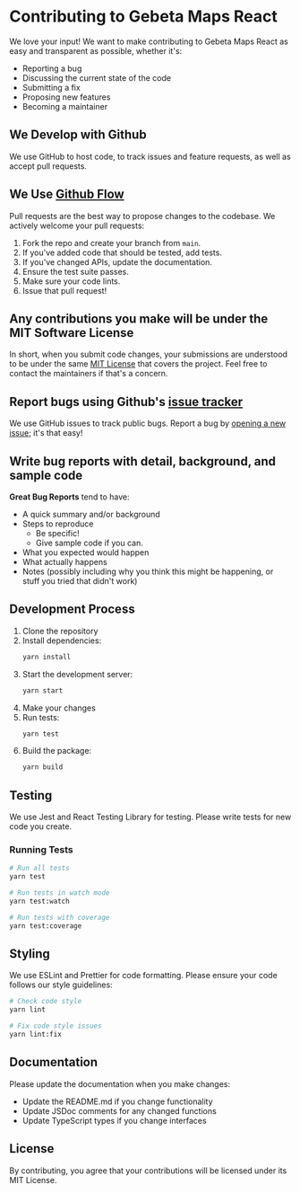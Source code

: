 # Contributing to Gebeta Maps React

We love your input! We want to make contributing to Gebeta Maps React as easy and transparent as possible, whether it's:

- Reporting a bug
- Discussing the current state of the code
- Submitting a fix
- Proposing new features
- Becoming a maintainer

## We Develop with Github

We use GitHub to host code, to track issues and feature requests, as well as accept pull requests.

## We Use [Github Flow](https://guides.github.com/introduction/flow/index.html)

Pull requests are the best way to propose changes to the codebase. We actively welcome your pull requests:

1. Fork the repo and create your branch from `main`.
2. If you've added code that should be tested, add tests.
3. If you've changed APIs, update the documentation.
4. Ensure the test suite passes.
5. Make sure your code lints.
6. Issue that pull request!

## Any contributions you make will be under the MIT Software License

In short, when you submit code changes, your submissions are understood to be under the same [MIT License](http://choosealicense.com/licenses/mit/) that covers the project. Feel free to contact the maintainers if that's a concern.

## Report bugs using Github's [issue tracker](https://github.com/your-repo/issues)

We use GitHub issues to track public bugs. Report a bug by [opening a new issue](https://github.com/your-repo/issues/new); it's that easy!

## Write bug reports with detail, background, and sample code

**Great Bug Reports** tend to have:

- A quick summary and/or background
- Steps to reproduce
  - Be specific!
  - Give sample code if you can.
- What you expected would happen
- What actually happens
- Notes (possibly including why you think this might be happening, or stuff you tried that didn't work)

## Development Process

1. Clone the repository
2. Install dependencies:
   ```bash
   yarn install
   ```
3. Start the development server:
   ```bash
   yarn start
   ```
4. Make your changes
5. Run tests:
   ```bash
   yarn test
   ```
6. Build the package:
   ```bash
   yarn build
   ```

## Testing

We use Jest and React Testing Library for testing. Please write tests for new code you create.

### Running Tests

```bash
# Run all tests
yarn test

# Run tests in watch mode
yarn test:watch

# Run tests with coverage
yarn test:coverage
```

## Styling

We use ESLint and Prettier for code formatting. Please ensure your code follows our style guidelines:

```bash
# Check code style
yarn lint

# Fix code style issues
yarn lint:fix
```

## Documentation

Please update the documentation when you make changes:

- Update the README.md if you change functionality
- Update JSDoc comments for any changed functions
- Update TypeScript types if you change interfaces

## License

By contributing, you agree that your contributions will be licensed under its MIT License. 